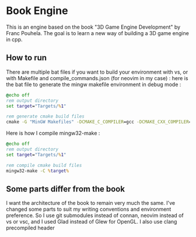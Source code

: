 # Book Engine
This is an engine based on the book "3D Game Engine Development" by Franc Pouhela. The goal is to learn a new way of building a 3D game engine in cpp.

## How to run
There are multiple bat files if you want to build your environment with vs, or with Makefile and compile_commands.json (for neovim in my case) :
here is the bat file to generate the mingw makefile environment in debug mode :
```bat
@echo off
rem output directory
set target="Targets/%1"

rem generate cmake build files
cmake -G "MinGW Makefiles" -DCMAKE_C_COMPILER=gcc -DCMAKE_CXX_COMPILER=g++ -DCMAKE_BUILD_TYPE=%1 -DCMAKE_BUILD_TYPE=Debug -S./ -B %target%
```

Here is how I compile mingw32-make :
```bat
@echo off
rem output directory
set target="Targets/%1"

rem compile cmake build files
mingw32-make -C %target%
```
## Some parts differ from the book
I want the architecture of the book to remain very much the same. I've changed some parts to suit my writing conventions and environment preference.
So I use git submodules instead of connan, neovim instead of vs or vsc, and I used Glad instead of Glew for OpenGL. I also use clang precompiled header
